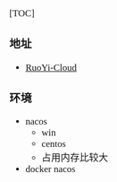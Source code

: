 <span  style="font-family: Simsun,serif; font-size: 17px; ">

[TOC]

### 地址

- [RuoYi-Cloud](https://gitee.com/y_project/RuoYi-Cloud)

### 环境

- nacos
    - win
    - centos
    - 占用内存比较大
- docker nacos

</span>
